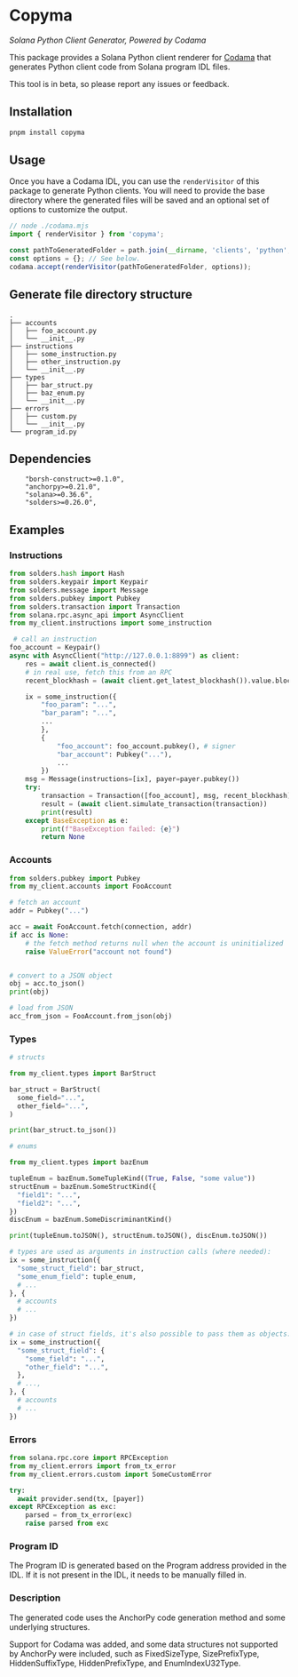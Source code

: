 # Copyma

_Solana Python Client Generator, Powered by Codama_

This package provides a Solana Python client renderer for [Codama](https://github.com/codama-idl/codama)  that generates Python client code from Solana program IDL files.

This tool is in beta, so please report any issues or feedback.

## Installation

```sh
pnpm install copyma
```



## Usage

Once you have a Codama IDL, you can use the `renderVisitor` of this package to generate Python clients. You will need to provide the base directory where the generated files will be saved and an optional set of options to customize the output.

```ts
// node ./codama.mjs
import { renderVisitor } from 'copyma';

const pathToGeneratedFolder = path.join(__dirname, 'clients', 'python', 'src', 'generated');
const options = {}; // See below.
codama.accept(renderVisitor(pathToGeneratedFolder, options));
```

## Generate file directory structure

```
.
├── accounts
│   ├── foo_account.py
│   └── __init__.py
├── instructions
│   ├── some_instruction.py
│   ├── other_instruction.py
│   └── __init__.py
├── types
│   ├── bar_struct.py
│   ├── baz_enum.py
│   └── __init__.py
├── errors
│   ├── custom.py
│   └── __init__.py
└── program_id.py
```

## Dependencies

```
    "borsh-construct>=0.1.0",
    "anchorpy>=0.21.0",
    "solana>=0.36.6",
    "solders>=0.26.0",
```

## Examples

### Instructions

```python
from solders.hash import Hash
from solders.keypair import Keypair
from solders.message import Message
from solders.pubkey import Pubkey
from solders.transaction import Transaction
from solana.rpc.async_api import AsyncClient
from my_client.instructions import some_instruction

 # call an instruction
foo_account = Keypair()
async with AsyncClient("http://127.0.0.1:8899") as client:
    res = await client.is_connected()
    # in real use, fetch this from an RPC
    recent_blockhash = (await client.get_latest_blockhash()).value.blockhash

    ix = some_instruction({
        "foo_param": "...",
        "bar_param": "...",
        ...
        },
        {
            "foo_account": foo_account.pubkey(), # signer
            "bar_account": Pubkey("..."),
            ...
        })
    msg = Message(instructions=[ix], payer=payer.pubkey())
    try:
        transaction = Transaction([foo_account], msg, recent_blockhash)
        result = (await client.simulate_transaction(transaction))
        print(result)
    except BaseException as e:
        print(f"BaseException failed: {e}")
        return None

```

### Accounts

```python
from solders.pubkey import Pubkey
from my_client.accounts import FooAccount

# fetch an account
addr = Pubkey("...")

acc = await FooAccount.fetch(connection, addr)
if acc is None:
    # the fetch method returns null when the account is uninitialized
    raise ValueError("account not found")


# convert to a JSON object
obj = acc.to_json()
print(obj)

# load from JSON
acc_from_json = FooAccount.from_json(obj)
```

### Types

```python
# structs

from my_client.types import BarStruct

bar_struct = BarStruct(
  some_field="...",
  other_field="...",
)

print(bar_struct.to_json())
```

```python
# enums

from my_client.types import bazEnum

tupleEnum = bazEnum.SomeTupleKind((True, False, "some value"))
structEnum = bazEnum.SomeStructKind({
  "field1": "...",
  "field2": "...",
})
discEnum = bazEnum.SomeDiscriminantKind()

print(tupleEnum.toJSON(), structEnum.toJSON(), discEnum.toJSON())
```

```python
# types are used as arguments in instruction calls (where needed):
ix = some_instruction({
  "some_struct_field": bar_struct,
  "some_enum_field": tuple_enum,
  # ...
}, {
  # accounts
  # ...
})

# in case of struct fields, it's also possible to pass them as objects:
ix = some_instruction({
  "some_struct_field": {
    "some_field": "...",
    "other_field": "...",
  },
  # ...,
}, {
  # accounts
  # ...
})
```

### Errors

```python
from solana.rpc.core import RPCException
from my_client.errors import from_tx_error
from my_client.errors.custom import SomeCustomError

try:
  await provider.send(tx, [payer])
except RPCException as exc:
    parsed = from_tx_error(exc)
    raise parsed from exc
```

### Program ID

The Program ID is generated based on the Program address provided in the IDL. If it is not present in the IDL, it needs to be manually filled in.

### Description

The generated code uses the AnchorPy code generation method and some underlying structures.

Support for Codama was added, and some data structures not supported by AnchorPy were included, such as FixedSizeType, SizePrefixType, HiddenSuffixType, HiddenPrefixType, and EnumIndexU32Type.
